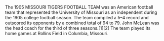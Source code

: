 The 1905 MISSOURI TIGERS FOOTBALL TEAM was an American football team that represented the University of Missouri as an independent during the 1905 college football season. The team compiled a 5–4 record and outscored its opponents by a combined total of 94 to 79. John McLean was the head coach for the third of three seasons.[1][2] The team played its home games at Rollins Field in Columbia, Missouri.
